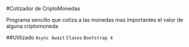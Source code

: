 #Cotizador de CriptoMonedas

Programa sencillo que cotiza a las monedas mas importantes el valor de alguna criptomoneda

##Utilizado
```Async Await```
```Clases```
```Bootstrap 4```


